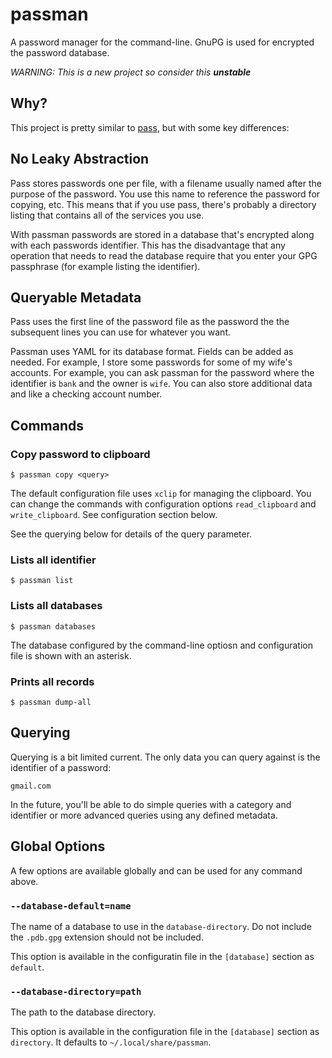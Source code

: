 # passman

A password manager for the command-line. GnuPG is used for encrypted the
password database.

*WARNING: This is a new project so consider this **unstable***

## Why?

This project is pretty similar to
[pass](http://www.zx2c4.com/projects/password-store/), but with some key
differences:

## No Leaky Abstraction

Pass stores passwords one per file, with a filename usually named after the
purpose of the password. You use this name to reference the password for
copying, etc. This means that if you use pass, there's probably a directory
listing that contains all of the services you use.

With passman passwords are stored in a database that's encrypted along with each
passwords identifier. This has the disadvantage that any operation that needs to
read the database require that you enter your GPG passphrase (for example
listing the identifier).

## Queryable Metadata

Pass uses the first line of the password file as the password the the subsequent
lines you can use for whatever you want.

Passman uses YAML for its database format. Fields can be added as needed. For
example, I store some passwords for some of my wife's accounts. For example, you
can ask passman for the password where the identifier is `bank` and the owner is
`wife`. You can also store additional data and like a checking account number.

## Commands

### Copy password to clipboard

`$ passman copy <query>`

The default configuration file uses `xclip` for managing the clipboard. You can
change the commands with configuration options `read_clipboard` and
`write_clipboard`. See configuration section below.

See the querying below for details of the query parameter.

### Lists all identifier

`$ passman list`

### Lists all databases

`$ passman databases`

The database configured by the command-line optiosn and configuration file is
shown with an asterisk.

### Prints all records

`$ passman dump-all`

## Querying

Querying is a bit limited current. The only data you can query against is the
identifier of a password:

`gmail.com`

In the future, you'll be able to do simple queries with a category and
identifier or more advanced queries using any defined metadata.

## Global Options

A few options are available globally and can be used for any command above.

### `--database-default=name`

The name of a database to use in the `database-directory`. Do not include the
`.pdb.gpg` extension should not be included.

This option is available in the configuratin file in the `[database]` section as
`default`.

### `--database-directory=path`

The path to the database directory.

This option is available in the configuration file in the `[database]` section
as `directory`. It defaults to `~/.local/share/passman`.
